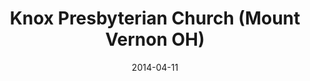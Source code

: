---
date: &id001 2014-04-11
end_date: null
location:
  address: 1481 Yauger Road
  city: Mount Vernon
  state: OH
minister:
- end: 2014-04-11
  name: Sacha Walicord
  start: 2012-01-01
  type: Organizing Pastor
- end: null
  name: Sacha Walicord
  start: 2014-04-11
  type: Pastor
- end: null
  name: Jeremy Logan
  start: 2015-01-01
  type: Pastor
ministers:
- Sacha Walicord
- Sacha Walicord
- Jeremy Logan
name: Knox Presbyterian Church
names:
- end: 2014-04-11
  name: Knox Presbyerian mission work
  start: 2012-01-01
- end: null
  name: Knox Presbyterian Church
  start: 2014-04-11
origination_date: *id001
raw_data: 'OH Mount Vernon


  Knox Presbyerian mission work (2012-April 11, 2014)

  Knox Presbyterian Church (April 11, 2014- )

  1481 Yauger Road

  Org. Pastor: Sacha Walicord, 2012-14

  Pastors: Sacha Walicord, 2014

  Jeremy Logan, 2015-

  '
received_from: null
states:
- OH
status:
  active: true
  end_date: null
  reason: null
  received_from: null
  withdrawal_to: null
title: Knox Presbyterian Church (Mount Vernon OH)
year_established:
- 2014

---